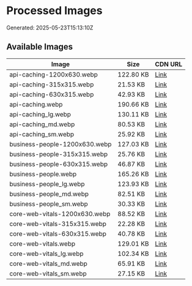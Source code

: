 # Processed Images

Generated: 2025-05-23T15:13:10Z

## Available Images

| Image | Size | CDN URL |
|-------|------|---------|
| api-caching-1200x630.webp | 122.80 KB | [Link](https://cdn.jsdelivr.net/gh/obrana-boranija/hexavera-blog@main/Content/Images/Processed/api-caching-1200x630.webp) |
| api-caching-315x315.webp | 21.53 KB | [Link](https://cdn.jsdelivr.net/gh/obrana-boranija/hexavera-blog@main/Content/Images/Processed/api-caching-315x315.webp) |
| api-caching-630x315.webp | 42.93 KB | [Link](https://cdn.jsdelivr.net/gh/obrana-boranija/hexavera-blog@main/Content/Images/Processed/api-caching-630x315.webp) |
| api-caching.webp | 190.66 KB | [Link](https://cdn.jsdelivr.net/gh/obrana-boranija/hexavera-blog@main/Content/Images/Processed/api-caching.webp) |
| api-caching_lg.webp | 130.11 KB | [Link](https://cdn.jsdelivr.net/gh/obrana-boranija/hexavera-blog@main/Content/Images/Processed/api-caching_lg.webp) |
| api-caching_md.webp | 80.53 KB | [Link](https://cdn.jsdelivr.net/gh/obrana-boranija/hexavera-blog@main/Content/Images/Processed/api-caching_md.webp) |
| api-caching_sm.webp | 25.92 KB | [Link](https://cdn.jsdelivr.net/gh/obrana-boranija/hexavera-blog@main/Content/Images/Processed/api-caching_sm.webp) |
| business-people-1200x630.webp | 127.03 KB | [Link](https://cdn.jsdelivr.net/gh/obrana-boranija/hexavera-blog@main/Content/Images/Processed/business-people-1200x630.webp) |
| business-people-315x315.webp | 25.76 KB | [Link](https://cdn.jsdelivr.net/gh/obrana-boranija/hexavera-blog@main/Content/Images/Processed/business-people-315x315.webp) |
| business-people-630x315.webp | 46.87 KB | [Link](https://cdn.jsdelivr.net/gh/obrana-boranija/hexavera-blog@main/Content/Images/Processed/business-people-630x315.webp) |
| business-people.webp | 165.26 KB | [Link](https://cdn.jsdelivr.net/gh/obrana-boranija/hexavera-blog@main/Content/Images/Processed/business-people.webp) |
| business-people_lg.webp | 123.93 KB | [Link](https://cdn.jsdelivr.net/gh/obrana-boranija/hexavera-blog@main/Content/Images/Processed/business-people_lg.webp) |
| business-people_md.webp | 82.51 KB | [Link](https://cdn.jsdelivr.net/gh/obrana-boranija/hexavera-blog@main/Content/Images/Processed/business-people_md.webp) |
| business-people_sm.webp | 30.33 KB | [Link](https://cdn.jsdelivr.net/gh/obrana-boranija/hexavera-blog@main/Content/Images/Processed/business-people_sm.webp) |
| core-web-vitals-1200x630.webp | 88.52 KB | [Link](https://cdn.jsdelivr.net/gh/obrana-boranija/hexavera-blog@main/Content/Images/Processed/core-web-vitals-1200x630.webp) |
| core-web-vitals-315x315.webp | 22.28 KB | [Link](https://cdn.jsdelivr.net/gh/obrana-boranija/hexavera-blog@main/Content/Images/Processed/core-web-vitals-315x315.webp) |
| core-web-vitals-630x315.webp | 40.78 KB | [Link](https://cdn.jsdelivr.net/gh/obrana-boranija/hexavera-blog@main/Content/Images/Processed/core-web-vitals-630x315.webp) |
| core-web-vitals.webp | 129.01 KB | [Link](https://cdn.jsdelivr.net/gh/obrana-boranija/hexavera-blog@main/Content/Images/Processed/core-web-vitals.webp) |
| core-web-vitals_lg.webp | 102.34 KB | [Link](https://cdn.jsdelivr.net/gh/obrana-boranija/hexavera-blog@main/Content/Images/Processed/core-web-vitals_lg.webp) |
| core-web-vitals_md.webp | 65.91 KB | [Link](https://cdn.jsdelivr.net/gh/obrana-boranija/hexavera-blog@main/Content/Images/Processed/core-web-vitals_md.webp) |
| core-web-vitals_sm.webp | 27.15 KB | [Link](https://cdn.jsdelivr.net/gh/obrana-boranija/hexavera-blog@main/Content/Images/Processed/core-web-vitals_sm.webp) |

